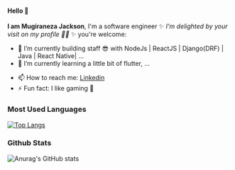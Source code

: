 #### Hello 👋

**I am Mugiraneza Jackson**,  I'm a software engineer ✨ _I'm delighted by your visit on my profile 🤞🏿_ ✨ you're welcome:

- 🔭 I’m currently building staff 😎 with NodeJs | ReactJS | Django(DRF) | Java | React Native| ...
- 🌱 I’m currently learning a little bit of flutter, ...
<!-- - 👯 I’m looking to collaborate on ... -->
<!-- - 💬 Ask me about ... -->
- 📫 How to reach me: [Linkedin](https://www.linkedin.com/in/mugiraneza-jackson-9a7a181b8/)
- ⚡ Fun fact: I like gaming 🤭


### Most Used Languages
[![Top Langs](https://github-readme-stats.vercel.app/api/top-langs/?username=mugiranezaj&layout=compact)](https://github.com/mugiranezaj/github-readme-stats)

### Github Stats
![Anurag's GitHub stats](https://github-readme-stats.vercel.app/api?username=mugiranezaj&show_icons=true&theme=transparent)
